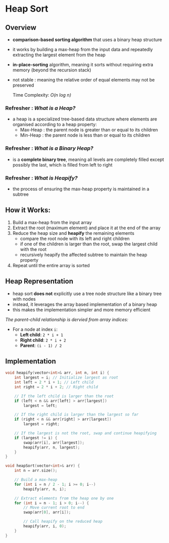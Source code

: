 # Heap Sort

## Overview
- **comparison-based sorting algorithm** that uses a binary heap structure
- it works by building a max-heap from the input data and repeatedly extracting the largest element from the heap
- **in-place-sorting** algorithm, meaning it sorts without requiring extra memory (beyond the recursion stack)
- not stable : meaning the relative order of equal elements may not be preserved


    Time Complexity: *O(n log n)*


### Refresher : *What is a Heap?*
- a heap is a specialized tree-based data structure where elements are organised according to a heap property:
    - Max-Heap : the parent node is greater than or equal to its children
    - Min-Heap : the parent node is less than or equal to its children

### Refresher : *What is a Binary Heap?*
- is a **complete binary tree**, meaning all levels are completely filled except possibly the last, which is filled from left to right 

### Refresher : *What is Heapify?*
- the process of ensuring the max-heap property is maintained in a subtree

## How it Works:
1. Build a max-heap from the input array
2. Extract the root (maximum element) and place it at the end of the array
3. Reduce the heap size and **heapify** the remaining elements
    - compare the root node with its left and right children
    - if one of the children is larger than the root, swap the largest child with the root
    - recursively heapify the affected subtree to maintain the heap property
4. Repeat until the entire array is sorted

## Heap Representation
- heap sort **does not** explicitly use a tree node structure like a binary tree with nodes
- instead, it leverages the array based implementation of a binary heap
- this makes the implementation simpler and more memory efficient

*The parent-child relationship is dervied from array indices:*
- For a node at index `i`:
    - **Left child**: `2 * i + 1`
    - **Right child**: `2 * i + 2`
    - **Parent**: `(i - 1) / 2`

## Implementation

```cpp
void heapify(vector<int>& arr, int n, int i) {
    int largest = i; // Initialize largest as root
    int left = 2 * i + 1; // Left child
    int right = 2 * i + 2; // Right child

    // If the left child is larger than the root
    if (left < n && arr[left] > arr[largest])
        largest = left;

    // If the right child is larger than the largest so far
    if (right < n && arr[right] > arr[largest])
        largest = right;

    // If the largest is not the root, swap and continue heapifying
    if (largest != i) {
        swap(arr[i], arr[largest]);
        heapify(arr, n, largest);
    }
}

void heapSort(vector<int>& arr) {
    int n = arr.size();

    // Build a max-heap
    for (int i = n / 2 - 1; i >= 0; i--)
        heapify(arr, n, i);

    // Extract elements from the heap one by one
    for (int i = n - 1; i > 0; i--) {
        // Move current root to end
        swap(arr[0], arr[i]);

        // Call heapify on the reduced heap
        heapify(arr, i, 0);
    }
}
```